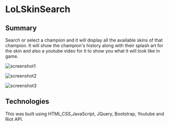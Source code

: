 # LoLSkinSearch

## Summary
Search or select a champion and it will display all the available skins of that champion. 
It will show the champion's history along with their splash art for the skin and also a youtube video for it to show you what it will look like in game.

![screenshot1](https://cloud.githubusercontent.com/assets/17520488/24471106/ec443162-1475-11e7-81cb-1f1eff8d3dda.png)

![screenshot2](https://cloud.githubusercontent.com/assets/17520488/24471089/e36fc344-1475-11e7-8bbb-b52851c7227e.png)

![screenshot3](https://cloud.githubusercontent.com/assets/17520488/24471097/e9e48e4e-1475-11e7-9066-3e1d8785357a.png)


## Technologies 
This was built using HTML,CSS,JavaScript, JQuery, Bootstrap, Youtube and Riot API.
